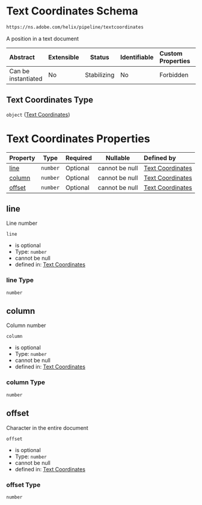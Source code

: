 # Text Coordinates Schema

```txt
https://ns.adobe.com/helix/pipeline/textcoordinates
```

A position in a text document


| Abstract            | Extensible | Status      | Identifiable | Custom Properties | Additional Properties | Access Restrictions | Defined In                                                                        |
| :------------------ | ---------- | ----------- | ------------ | :---------------- | --------------------- | ------------------- | --------------------------------------------------------------------------------- |
| Can be instantiated | No         | Stabilizing | No           | Forbidden         | Forbidden             | none                | [textcoordinates.schema.json](textcoordinates.schema.json "open original schema") |

## Text Coordinates Type

`object` ([Text Coordinates](textcoordinates.md))

# Text Coordinates Properties

| Property          | Type     | Required | Nullable       | Defined by                                                                                                                             |
| :---------------- | -------- | -------- | -------------- | :------------------------------------------------------------------------------------------------------------------------------------- |
| [line](#line)     | `number` | Optional | cannot be null | [Text Coordinates](textcoordinates-properties-line.md "https&#x3A;//ns.adobe.com/helix/pipeline/textcoordinates#/properties/line")     |
| [column](#column) | `number` | Optional | cannot be null | [Text Coordinates](textcoordinates-properties-column.md "https&#x3A;//ns.adobe.com/helix/pipeline/textcoordinates#/properties/column") |
| [offset](#offset) | `number` | Optional | cannot be null | [Text Coordinates](textcoordinates-properties-offset.md "https&#x3A;//ns.adobe.com/helix/pipeline/textcoordinates#/properties/offset") |

## line

Line number


`line`

-   is optional
-   Type: `number`
-   cannot be null
-   defined in: [Text Coordinates](textcoordinates-properties-line.md "https&#x3A;//ns.adobe.com/helix/pipeline/textcoordinates#/properties/line")

### line Type

`number`

## column

Column number


`column`

-   is optional
-   Type: `number`
-   cannot be null
-   defined in: [Text Coordinates](textcoordinates-properties-column.md "https&#x3A;//ns.adobe.com/helix/pipeline/textcoordinates#/properties/column")

### column Type

`number`

## offset

Character in the entire document


`offset`

-   is optional
-   Type: `number`
-   cannot be null
-   defined in: [Text Coordinates](textcoordinates-properties-offset.md "https&#x3A;//ns.adobe.com/helix/pipeline/textcoordinates#/properties/offset")

### offset Type

`number`
